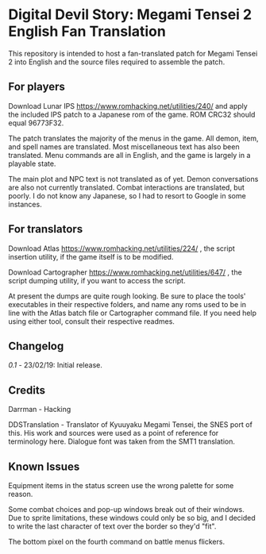 # Digital Devil Story: Megami Tensei 2 English Fan Translation
This repository is intended to host a fan-translated patch for Megami Tensei 2
into English and the source files required to assemble the patch.

## For players
Download Lunar IPS https://www.romhacking.net/utilities/240/ and apply the
included IPS patch to a Japanese rom of the game. ROM CRC32 should equal 96773F32.

The patch translates the majority of the menus in the game. All demon, item,
and spell names are translated. Most miscellaneous text has also been
translated. Menu commands are all in English, and the game is largely
in a playable state.

The main plot and NPC text is not translated as of yet. Demon 
conversations are also not currently translated. Combat interactions
are translated, but poorly. I do not know any Japanese, so I had to
resort to Google in some instances. 

## For translators
Download Atlas https://www.romhacking.net/utilities/224/ , the script insertion
utility, if the game itself is to be modified.

Download Cartographer https://www.romhacking.net/utilities/647/ , the script
dumping utility, if you want to access the script.

At present the dumps are quite rough looking. Be sure to place the tools'
executables in their respective folders, and name any roms used to be
in line with the Atlas batch file or Cartographer command file.
If you need help using either tool, consult their respective readmes.

## Changelog
*0.1* - 23/02/19: Initial release.

## Credits
Darrman - Hacking

DDSTranslation - Translator of Kyuuyaku Megami Tensei, the SNES port of this.
His work and sources were used as a point of reference for terminology here.
Dialogue font was taken from the SMT1 translation.

## Known Issues
Equipment items in the status screen use the wrong palette for some reason.

Some combat choices and pop-up windows break out of their windows. Due to
sprite limitations, these windows could only be so big, and I decided to
write the last character of text over the border so they'd "fit".

The bottom pixel on the fourth command on battle menus flickers.
